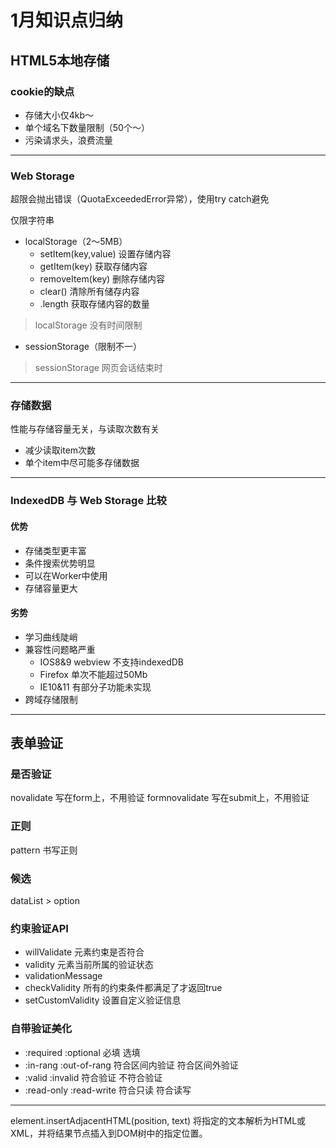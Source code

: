 # 1月知识点归纳
## HTML5本地存储
### cookie的缺点
* 存储大小仅4kb～
* 单个域名下数量限制（50个～）
* 污染请求头，浪费流量
---
### Web Storage
超限会抛出错误（QuotaExceededError异常），使用try catch避免

仅限字符串

* localStorage（2～5MB）
  * setItem(key,value) 设置存储内容
  * getItem(key) 获取存储内容
  * removeItem(key) 删除存储内容
  * clear() 清除所有储存内容
  * .length 获取存储内容的数量

> localStorage 没有时间限制

* sessionStorage（限制不一）


> sessionStorage 网页会话结束时
---
### 存储数据
性能与存储容量无关，与读取次数有关
- 减少读取item次数
- 单个item中尽可能多存储数据
---
### IndexedDB 与 Web Storage 比较
#### 优势
- 存储类型更丰富
- 条件搜索优势明显
- 可以在Worker中使用
- 存储容量更大
#### 劣势
- 学习曲线陡峭
- 兼容性问题略严重
  - IOS8&9 webview 不支持indexedDB
  - Firefox 单次不能超过50Mb
  - IE10&11 有部分子功能未实现
- 跨域存储限制

---
## 表单验证
### 是否验证
novalidate 写在form上，不用验证
formnovalidate 写在submit上，不用验证
### 正则
pattern 书写正则
### 候选
dataList > option
### 约束验证API
- willValidate 元素约束是否符合
- validity 元素当前所属的验证状态
- validationMessage 
- checkValidity 所有的约束条件都满足了才返回true
- setCustomValidity 设置自定义验证信息
### 自带验证美化
- :required :optional 必填 选填
- :in-rang :out-of-rang  符合区间内验证 符合区间外验证
- :valid :invalid  符合验证 不符合验证
- :read-only :read-write 符合只读 符合读写
---
element.insertAdjacentHTML(position, text) 将指定的文本解析为HTML或XML，并将结果节点插入到DOM树中的指定位置。